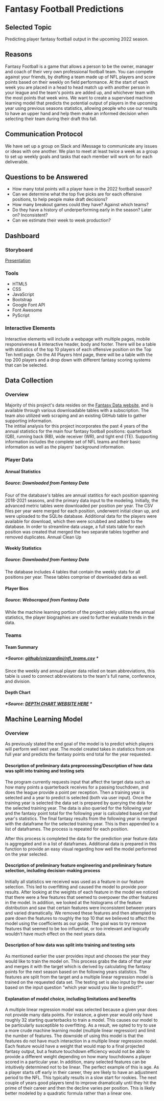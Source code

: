 # Fantasy Football Predictions
## Selected Topic 
Predicting player fantasy football output in the upcoming 2022 season.

## Reasons 
Fantasy Football is a game that allows a person to be the owner, manager and coach of their very own professional football team. You can compete against your friends, by drafting a team made up of NFL players and score points based on their weekly on field performance. At the start of each week you are placed in a head to head match up with another person in your league and the team's points are added up, and whichever team with the most points that week wins. We want to create a supervised machine learning model that predicts the potential output of players in the upcoming year using previous seasons statistics, allowing people who use our results to have an upper hand and help them make an informed decision when selecting their team during their draft this fall. 

## Communication Protocol 
We have set up a group on Slack and iMessage to communicate any issues or ideas with one another. We plan to meet at least twice a week as a group to set up weekly goals and tasks that each member will work on for each deliverable. 

## Questions to be Answered 
- How many total points will a player have in the 2022 football season?  
- Can we determine what the top five picks are for each offensive positions, to help people make draft decisions?
- How many breakout games could they have? Against which teams?
- Do they have a history of underperforming early in the season? Later on? Inconsistent?
- Can we estimate their week to week production? 

## Dashboard
### Storyboard
[Presentation](https://docs.google.com/presentation/d/1g4S6FTzFQ1K1Ju-CnPEBZbU-fY2Y4ZVle-vF5rL6RwQ/edit#slide=id.p)

### Tools
- HTML5
- CSS
- JavaScript
- Bootstrap
- Google Font API
- Font Awesome
- PyScript

### Interactive Elements
Interactive elements will include a webpage with multiple pages, mobile responsiveness & interactive header, body and footer. There will be a table with statistics of the top 10 players of each offensive position on the Top Ten hmtl page. On the All Players html page, there will be a table with the top 200 players and a drop down with different fantasy scoring systems that can be selected. 

## Data Collection 
### Overview
Majority of this project's data resides on the [Fantasy Data website](https://fantasydata.com/), and is available through various downloadable tables with a subscription. The team also utilized web scraping and an existing GitHub table to gather supporting information.  
The intitial analysis for this project incorporates the past 4 years of the annual statistics for the main four fantasy football positions: quarterback (QB), running back (RB), wide receiver (WR), and tight end (TE). Supporting information includes the complete set of NFL teams and their basic information as well as the players' background information.

### Player Data 
#### Annual Statistics  
##### *Source: Downloaded from Fantasy Data*
Four of the database's tables are annual statitics for each position spanning 2018-2021 seasons, and the primary data input to the modeling.  Initially, the advanced metric tables were downloaded per position per year.  The CSV files per year were merged for each position, underwent initial clean up, and were uploaded to the SQLite database. Additional data for the players were available for download, which then were scrubbed and added to the database.  In order to streamline data usage, a full stats table for each position was created that merged the two separate tables together and removed duplicates.
Annual Clean Up 
#### Weekly Statistics
##### *Source: Downloaded from Fantasy Data*
The database includes 4 tables that contain the weekly stats for all positions per year. These tables comprise of downloaded data as well. 

#### Player Bios
##### *Source: Webscraped from Fantasy Data*
While the machine learning portion of the project solely utilizes the annual statistics, the player biographies are used to further evaluate trends in the data.  

### Teams
#### Team Summary
##### *Source: [github/cnizzardini/nfl_teams.csv](https://gist.github.com/cnizzardini/13d0a072adb35a0d5817) *
Since the weekly and annual player data relied on team abbreviations, this table is used to connect abbreviations to the team's full name, conference,  and division.

#### Depth Chart
##### *Source: [DEPTH CHART WEBSITE HERE](https://www.depthchartinfo.com) *


## Machine Learning Model
### Overview

As previously stated the end goal of the model is to predict which players will perform well next year. The model created takes in statistics from one full year and predicts the fantasy points end total for the year requested. 

#### Description of preliminary data preprocessing/Description of how data was split into training and testing sets

The program currently requests input that affect the target data such as how many points a quarterback receives for a passing touchdown, and does the league provide a point per reception. Then a training year is selected and a year to predict is selected (both via user input).
Once the training year is selected the data set is prepared by querying the data for the selected training year. The data is also queried for the following year and the fantasy point total for the following year is calculated based on that year's statistics.
The final fantasy results from the following year is merged with the dataframe for the selected training year. This is then appended to a list of dataframes. The process is repeated for each position.

After this process is completed the data for the prediction year feature data is aggregated and in a list of dataframes. Additional data is prepared in this function to provide an easy visual regarding how well the model performed on the year selected.
 
#### Description of preliminary feature engineering and preliminary feature selection, including decision-making process 

Initially all statistics we received was used as a feature in our feature selection. This led to overfitting and caused the model to provide poor results. After looking at the weights of each feature in the model we noticed that there were a few features that seemed to overpower the other features in the model.
In addition, we looked at the histograms of the feature distribution and saw that certain features were inconsistent between years and varied dramatically. We removed these features and then attempted to pare down the features to roughly the top 10 that we believed to affect the model using the coefficients as our guide.
The goal was to try remove features that seemed to be too influential, or too irrelevant and logically wouldn’t have much effect on the next years data.

#### Description of how data was split into training and testing sets

As mentioned earlier the user provides input and chooses the year they would like to train the model on. This process grabs the data of that year and merges it with the target which is derived by calculating the fantasy points for the next season based on the following years statistics.
The features are split from the target and a multiple linear regression model is trained on the requested data set. The testing set is also input by the user based on the input question "which year would you like to predict?".  

#### Explanation of model choice, including limitations and benefits

A multiple linear regression model was selected because a given year does not provide many data points. For instance, a given year would only have roughly 32 starting quarterbacks to train a model. This causes our model to be particularly susceptible to overfitting. 
As a result, we opted to try to use a more crude machine learning model (multiple linear regression) and limit the number of features. The downside of using this model is that the features do not have much interaction in a multiple linear regression model.
Each feature would have a weight that would map to a final projected fantasy output, but a feature touchdown efficiency would not be able to provide a different weight depending on how many touchdowns a player scored in a particular year.
In addition, many selected features can be intuitively determined not to be linear. The perfect example of this is age. As a player starts off early in their career, they are likely to have an adjustment period to the NFL.
This typically results in a slow start for rookies. The next couple of years good players tend to improve dramatically until they hit the prime of their career and then the decline varies per position. This is likely better modeled by a quadratic formula rather than a linear one.  

